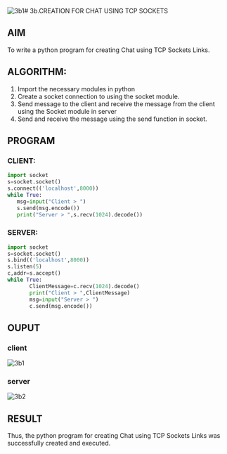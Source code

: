 ![3b1](https://github.com/Aakash0407/3b_CHAT_USING_TCP_SOCKETS/assets/118799103/500dce48-2664-4403-9d46-984f42b901cf)# 3b.CREATION FOR CHAT USING TCP SOCKETS
## AIM
To write a python program for creating Chat using TCP Sockets Links.
## ALGORITHM:
1. Import the necessary modules in python
2. Create a socket connection to using the socket module.
3. Send message to the client and receive the message from the client using the Socket module in
 server
4. Send and receive the message using the send function in socket.
## PROGRAM
### CLIENT:
```python
import socket 
s=socket.socket() 
s.connect(('localhost',8000)) 
while True: 
   msg=input("Client > ") 
   s.send(msg.encode()) 
   print("Server > ",s.recv(1024).decode())
```
### SERVER:
```python
import socket 
s=socket.socket() 
s.bind(('localhost',8000)) 
s.listen(5) 
c,addr=s.accept() 
while True:
       ClientMessage=c.recv(1024).decode() 
       print("Client > ",ClientMessage) 
       msg=input("Server > ") 
       c.send(msg.encode())
```
## OUPUT
### client
![3b1](https://github.com/Aakash0407/3b_CHAT_USING_TCP_SOCKETS/assets/118799103/9b7c6c44-0940-4baa-869c-488abbaf27f5)

### server
![3b2](https://github.com/Aakash0407/3b_CHAT_USING_TCP_SOCKETS/assets/118799103/8bc120a6-a9b7-4b20-9ee1-17ae0a9a6b4b)

## RESULT
Thus, the python program for creating Chat using TCP Sockets Links was successfully 
created and executed.
